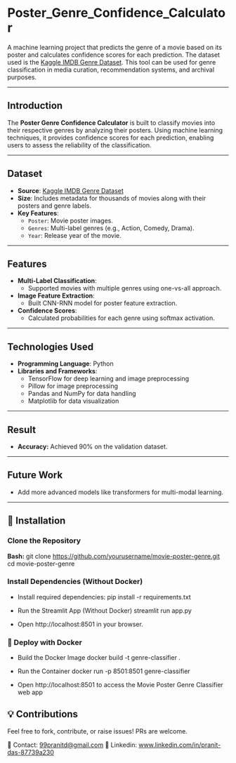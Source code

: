 # Poster_Genre_Confidence_Calculator

A machine learning project that predicts the genre of a movie based on its poster and calculates confidence scores for each prediction. The dataset used is the [Kaggle IMDB Genre Dataset](https://www.kaggle.com). This tool can be used for genre classification in media curation, recommendation systems, and archival purposes.  

---

## Introduction  

The **Poster Genre Confidence Calculator** is built to classify movies into their respective genres by analyzing their posters. Using machine learning techniques, it provides confidence scores for each prediction, enabling users to assess the reliability of the classification.  

---

## Dataset  

- **Source**: [Kaggle IMDB Genre Dataset](https://www.kaggle.com)  
- **Size**: Includes metadata for thousands of movies along with their posters and genre labels.  
- **Key Features**:  
  - `Poster`: Movie poster images.  
  - `Genres`: Multi-label genres (e.g., Action, Comedy, Drama).  
  - `Year`: Release year of the movie.  

---

## Features  

- **Multi-Label Classification**:  
  - Supported movies with multiple genres using one-vs-all approach.  
- **Image Feature Extraction**:  
  - Built CNN-RNN model for poster feature extraction.  
- **Confidence Scores**:  
  - Calculated probabilities for each genre using softmax activation.  

---

## Technologies Used  

- **Programming Language**: Python  
- **Libraries and Frameworks**:  
  - TensorFlow for deep learning and image preprocessing
  - Pillow for image preprocessing  
  - Pandas and NumPy for data handling  
  - Matplotlib for data visualization  

---

## Result

- **Accuracy:** Achieved 90% on the validation dataset.

---

## Future Work

- Add more advanced models like transformers for multi-modal learning.

---

## 📌 Installation

### Clone the Repository  
**Bash:**
git clone https://github.com/yourusername/movie-poster-genre.git
cd movie-poster-genre

### Install Dependencies (Without Docker)

- Install required dependencies:
  pip install -r requirements.txt

- Run the Streamlit App (Without Docker)
  streamlit run app.py

- Open http://localhost:8501 in your browser.

### 🐳 Deploy with Docker

- Build the Docker Image
  docker build -t genre-classifier .

- Run the Container
  docker run -p 8501:8501 genre-classifier

- Open http://localhost:8501 to access the Movie Poster Genre Classifier web app

## 💡 Contributions

Feel free to fork, contribute, or raise issues! PRs are welcome.

📧 Contact: 99pranitd@gmail.com
🔗 Linkedin: www.linkedin.com/in/pranit-das-87739a230

